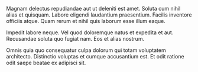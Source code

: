 Magnam delectus repudiandae aut ut deleniti est amet. Soluta cum nihil alias et quisquam. Labore eligendi laudantium praesentium. Facilis inventore officiis atque. Quam rerum et nihil quis laborum esse illum eaque.
 Impedit labore neque. Vel quod doloremque natus et expedita et aut. Recusandae soluta quo fugiat nam. Eos et alias nostrum.
 Omnis quia quo consequatur culpa dolorum qui totam voluptatem architecto. Distinctio voluptas et cumque accusantium est. Et odit ratione odit saepe beatae ex adipisci sit.